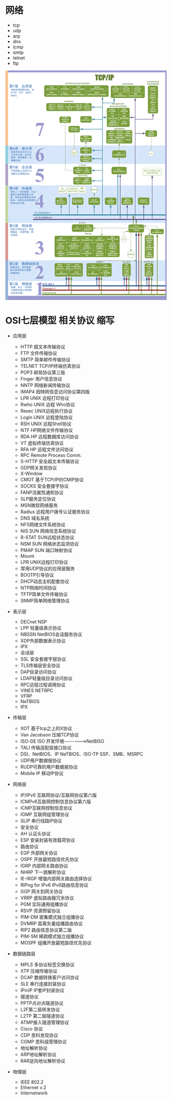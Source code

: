 # 网络

- tcp
- udp
- arp
- dns
- icmp
- smtp
- telnet
- ftp

![osi](osi.jpg)

# OSI七层模型 相关协议 缩写

- 应用层
    - HTTP 超文本传输协议
    - FTP 文件传输协议
    - SMTP 简单邮件传输协议
    - TELNET TCP/IP终端仿真协议
    - POP3 邮局协议第三版
    - Finger 用户信息协议
    - NNTP 网络新闻传输协议
    - IMAP4 因特网信息访问协议第四版
    - LPR UNIX 远程打印协议
    - Rwho UNIX 远程 Who协议
    - Rexec UNIX远程执行协议
    - Login UNIX 远程登陆协议
    - RSH UNIX 远程Shell协议
    - NTF HP网络文件传输协议
    - RDA HP 远程数据库访问协议
    - VT 虚拟终端仿真协议
    - RFA HP 远程文件访问协议
    - RPC Remote Process Comm.
    - S-HTTP 安全超文本传输协议
    - GDP网关发现协议
    - X-Window
    - CMOT 基于TCP/IP的CMIP协议
    - SOCKS 安全套接字协议
    - FANP流属性通知协议
    - SLP服务定位协议
    - MSN微软网络服务
    - Radius 远程用户拨号认证服务协议
    - DNS 域名系统
    - NFS网络文件系统协议
    - NIS SUN 网络信息系统协议
    - R-STAT SUN远程状态协议
    - NSM SUN 网络状态监测协议
    - PMAP SUN 端口映射协议
    - Mount
    - LPR UNIX远程打印协议
    - 常用UDP协议的应用层服务
    - BOOTP引导协议
    - DHCP动态主机配套协议
    - NTP网络时间协议
    - TFTP简单文件传输协议
    - SNMP简单网络管理协议
- 表示层
    - DECnet NSP
    - LPP 轻量级表示协议
    - NBSSN NetBIOS会话服务协议
    - XDP外部数据表示协议
    - IPX
    - 会话层
    - SSL 安全套接字层协议
    - TLS传输层安全协议
    - DAP目录访问协议
    - LDAP轻量级目录访问协议
    - RPC远程过程调用协议
    - VINES NETRPC
    - VFRP
    - NeTBIOS
    - IPX

- 传输层
    - XOT 基于tcp之上的X协议
    - Van Jacobson 压缩TCP协议
    - ISO-DE ISO 开发环境-------->NetBISO
    - TALI 传输适配层接口协议
    - DSI、NetBIOS、IP NeTBIOS、ISO-TP SSP、SMB、MSRPC
    - UDP用户数据报协议
    - RUDP可靠的用户数据报协议
    - Mobile IP 移动IP协议
- 网络层
    - IP/IPv6 互联网协议/互联网协议第六版
    - ICMPv6互联网控制信息协议第六版
    - ICMP互联网控制信息协议
    - IGMP 互联网组管理协议
    - SLIP 串行线路IP协议
    - 安全协议
    - AH 认证头协议
    - ESP 安装封装有效载荷协议
    - 路由协议
    - EGP 外部网关协议
    - OSPF 开放最短路径优先协议
    - IGRP 内部网关路由协议
    - NHRP 下一跳解析协议
    - IE-IRGP 增强内部网关路由选择协议
    - RIPng for IPv6 IPv6路由信息协议
    - GGP 网关到网关协议
    - VRRP 虚拟路由器冗余协议
    - PGM 实际通用组播协议
    - RSVP 资源预留协议
    - PIM-DM 密集模式独立组播协议
    - DVMRP 距离矢量组播路由协议
    - RIP2 路由信息协议第二版
    - PIM-SM 稀疏模式独立组播协议
    - MOSPF 组播开放最短路径优先协议
- 数据链路层
    - MPLS 多协议标签交换协议
    - XTP 压缩传输协议
    - DCAP 数据转换客户访问协议
    - SLE 串行连接封装协议
    - IPinIP IP套IP封装协议
    - 隧道协议
    - PPTP点对点隧道协议
    - L2F第二层转发协议
    - L2TP 第二层隧道协议
    - ATMP接入隧道管理协议
    - Cisco 协议
    - CDP 思科发现协议
    - CGMP 思科组管理协议
    - 地址解析协议
    - ARP地址解析协议
    - RAR逆向地址解析协议
- 物理层
    - IEEE 802.2
    - Ethernet v.2
    - Internetwork